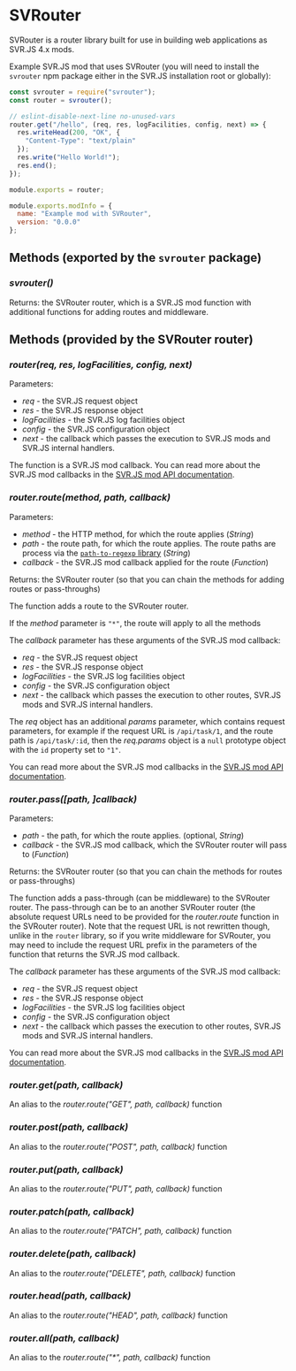 # SVRouter

SVRouter is a router library built for use in building web applications as SVR.JS 4.x mods.

Example SVR.JS mod that uses SVRouter (you will need to install the `svrouter` npm package either in the SVR.JS installation root or globally):

```js
const svrouter = require("svrouter");
const router = svrouter();

// eslint-disable-next-line no-unused-vars
router.get("/hello", (req, res, logFacilities, config, next) => {
  res.writeHead(200, "OK", {
    "Content-Type": "text/plain"
  });
  res.write("Hello World!");
  res.end();
});

module.exports = router;

module.exports.modInfo = {
  name: "Example mod with SVRouter",
  version: "0.0.0"
};
```

## Methods (exported by the `svrouter` package)

### _svrouter()_

Returns: the SVRouter router, which is a SVR.JS mod function with additional functions for adding routes and middleware.

## Methods (provided by the SVRouter router)

### _router(req, res, logFacilities, config, next)_

Parameters:
 - _req_ - the SVR.JS request object
 - _res_ - the SVR.JS response object
 - _logFacilities_ - the SVR.JS log facilities object
 - _config_ - the SVR.JS configuration object
 - _next_ - the callback which passes the execution to SVR.JS mods and SVR.JS internal handlers.

The function is a SVR.JS mod callback. You can read more about the SVR.JS mod callbacks in the [SVR.JS mod API documentation](https://svrjs.org/docs/api/svrjs-api).

### _router.route(method, path, callback)_

Parameters:
 - _method_ - the HTTP method, for which the route applies (_String_)
 - _path_ - the route path, for which the route applies. The route paths are process via the [`path-to-regexp` library](https://www.npmjs.com/package/path-to-regexp) (_String_)
 - _callback_ - the SVR.JS mod callback applied for the route (_Function_)

Returns: the SVRouter router (so that you can chain the methods for adding routes or pass-throughs)

The function adds a route to the SVRouter router.

If the _method_ parameter is `"*"`, the route will apply to all the methods

The _callback_ parameter has these arguments of the SVR.JS mod callback:
 - _req_ - the SVR.JS request object
 - _res_ - the SVR.JS response object
 - _logFacilities_ - the SVR.JS log facilities object
 - _config_ - the SVR.JS configuration object
 - _next_ - the callback which passes the execution to other routes, SVR.JS mods and SVR.JS internal handlers.

The _req_ object has an additional _params_ parameter, which contains request parameters, for example if the request URL is `/api/task/1`, and the route path is `/api/task/:id`, then the _req.params_ object is a `null` prototype object with the `id` property set to `"1"`.

You can read more about the SVR.JS mod callbacks in the [SVR.JS mod API documentation](https://svrjs.org/docs/api/svrjs-api).

### _router.pass([path, ]callback)_

Parameters:
 - _path_ - the path, for which the route applies. (optional, _String_)
 - _callback_ - the SVR.JS mod callback, which the SVRouter router will pass to (_Function_)

Returns: the SVRouter router (so that you can chain the methods for routes or pass-throughs)

The function adds a pass-through (can be middleware) to the SVRouter router. The pass-through can be to an another SVRouter router (the absolute request URLs need to be provided for the _router.route_ function in the SVRouter router). Note that the request URL is not rewritten though, unlike in the `router` library, so if you write middleware for SVRouter, you may need to include the request URL prefix in the parameters of the function that returns the SVR.JS mod callback.

The _callback_ parameter has these arguments of the SVR.JS mod callback:
 - _req_ - the SVR.JS request object
 - _res_ - the SVR.JS response object
 - _logFacilities_ - the SVR.JS log facilities object
 - _config_ - the SVR.JS configuration object
 - _next_ - the callback which passes the execution to other routes, SVR.JS mods and SVR.JS internal handlers.

You can read more about the SVR.JS mod callbacks in the [SVR.JS mod API documentation](https://svrjs.org/docs/api/svrjs-api).

### _router.get(path, callback)_
An alias to the _router.route("GET", path, callback)_ function

### _router.post(path, callback)_
An alias to the _router.route("POST", path, callback)_ function

### _router.put(path, callback)_
An alias to the _router.route("PUT", path, callback)_ function

### _router.patch(path, callback)_
An alias to the _router.route("PATCH", path, callback)_ function

### _router.delete(path, callback)_
An alias to the _router.route("DELETE", path, callback)_ function

### _router.head(path, callback)_
An alias to the _router.route("HEAD", path, callback)_ function

### _router.all(path, callback)_
An alias to the _router.route("*", path, callback)_ function